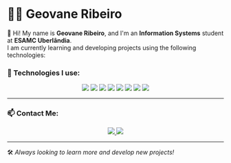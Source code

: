 # 👨‍💻 Geovane Ribeiro  

👋 Hi! My name is **Geovane Ribeiro**, and I'm an **Information Systems** student at **ESAMC Uberlândia**.  
I am currently learning and developing projects using the following technologies:

### 🚀 Technologies I use:
<p align="center">
  <img src="https://img.shields.io/badge/-C-05122A?style=flat&logo=c" />
  <img src="https://img.shields.io/badge/-Python-05122A?style=flat&logo=python" />
  <img src="https://img.shields.io/badge/-JavaScript-05122A?style=flat&logo=javascript" />
  <img src="https://img.shields.io/badge/-HTML5-05122A?style=flat&logo=html5" />
  <img src="https://img.shields.io/badge/-CSS3-05122A?style=flat&logo=css3" />
  <img src="https://img.shields.io/badge/-Bootstrap-05122A?style=flat&logo=bootstrap" />
  <img src="https://img.shields.io/badge/-Git-05122A?style=flat&logo=git" />
  <img src="https://img.shields.io/badge/-GitHub-05122A?style=flat&logo=github" />
</p>

---

### 📫 Contact Me:
<p align="center">
  <a href="mailto:your-email@gmail.com">
    <img src="https://img.shields.io/badge/-Gmail-D14836?style=flat&logo=Gmail&logoColor=white"/>
  </a>
  <a href="https://www.linkedin.com/in/geovane-ribeiro-aab5a42b6/">
    <img src="https://img.shields.io/badge/-LinkedIn-0077B5?style=flat&logo=linkedin&logoColor=white"/>
  </a>
</p>

---

🛠️ *Always looking to learn more and develop new projects!*
